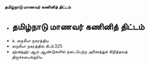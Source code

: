 **தமிழ்நாடு மாணவர் கணினித் திட்டம்**
- # தமிழ்நாடு மாணவர் கணினித் திட்டம்
- a. நைசீயா நகரத்திய
- நைசீயா நகரத்தில் கி.பி.325
- ஹ்க்ஷ்ஹ்-ஆம் ஆண்டுகளில் நடைபெற்ற அனைத்துக் கிறித்தவத் திருச்சபைக்குரிய.

